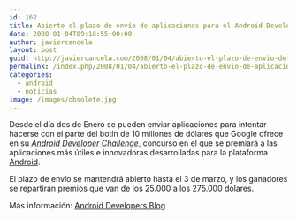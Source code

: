 ```yaml
---
id: 162
title: Abierto el plazo de envío de aplicaciones para el Android Developer Challenge
date: 2008-01-04T09:18:55+00:00
author: javiercancela
layout: post
guid: http://javiercancela.com/2008/01/04/abierto-el-plazo-de-envio-de-aplicaciones-para-el-android-developer-challenge/
permalink: /index.php/2008/01/04/abierto-el-plazo-de-envio-de-aplicaciones-para-el-android-developer-challenge/
categories:
  - android
  - noticias
image: /images/obsolete.jpg
---
```

Desde el día dos de Enero se pueden enviar aplicaciones para intentar hacerse con el parte del botín de 10 millones de dólares que Google ofrece en su _[Android Developer Challenge](http://code.google.com/android/adc.html "Android Developer Challenge")_, concurso en el que se premiará a las aplicaciones más útiles e innovadoras desarrolladas para la plataforma [Android](http://code.google.com/android/what-is-android.html "What is Android?").

El plazo de envío se mantendrá abierto hasta el 3 de marzo, y los ganadores se repartirán premios que van de los 25.000 a los 275.000 dólares.

Más información: [Android Developers Blog](http://android-developers.blogspot.com/ "Android Developers Blog")